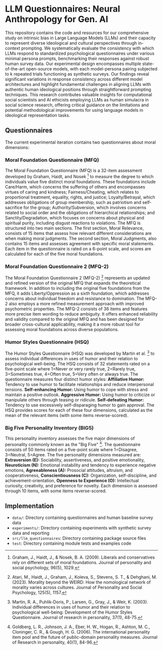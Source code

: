 # LLM Questionnaires: Neural Anthropology for Gen. AI

This repository contains the code and resources for our comprehensive study on intrinsic bias in Large Language Models (LLMs) and their capacity to represent diverse ideological and cultural perspectives through in-context prompting. We systematically evaluate the consistency with which LLMs respond to standardized psychological questionnaires under various minimal persona prompts, benchmarking their responses against robust human survey data. Our experimental design encompasses multiple state-of-the-art open-source models, with each model-persona pairing subjected to k repeated trials functioning as synthetic surveys. Our findings reveal significant variations in response consistency across different model architectures and highlight fundamental challenges in aligning LLMs with authentic human ideological positions through straightforward prompting techniques. This research contributes valuable insights for computational social scientists and AI ethicists employing LLMs as human simulacra in social science research, offering critical guidance on the limitations and potential methodological improvements for using language models in ideological representation tasks.

## Questionnaires
The current experimental iteration contains two questionnaires about moral dimensions:

### Moral Foundation Questionnaire (MFQ)
The Moral Foundation Questionnaire (MFQ) is a 32-item assessment developed by Graham, Haidt, and Nosek [^mfq] to measure the degree to which individuals value five distinct moral foundations. These foundations include Care/Harm, which concerns the suffering of others and encompasses virtues of caring and kindness; Fairness/Cheating, which relates to proportional treatment, equality, rights, and justice; Loyalty/Betrayal, which addresses obligations of group membership, such as patriotism and self-sacrifice for the group; Authority/Subversion, which involves concerns related to social order and the obligations of hierarchical relationships; and Sanctity/Degradation, which focuses on concerns about physical and spiritual purity, including disgust reactions to violations. The MFQ is structured into two main sections. The first section, Moral Relevance, consists of 15 items that assess how relevant different considerations are when making moral judgments. The second section, Moral Judgments, also contains 15 items and assesses agreement with specific moral statements. Each item in the questionnaire is rated on a 6-point scale, and scores are calculated for each of the five moral foundations.

### Moral Foundation Questionnaire 2 (MFQ-2)
The Moral Foundation Questionnaire 2 (MFQ-2) [^mfq2] represents an updated and refined version of the original MFQ that expands the theoretical framework. In addition to including the original five foundations from the MFQ, it adds Liberty/Oppression as a sixth foundation, which addresses concerns about individual freedom and resistance to domination. The MFQ-2 also employs a more refined measurement approach with improved psychometric properties. The MFQ-2 consists of 36 items and features more precise item wording to reduce ambiguity. It offers enhanced reliability and validity compared to the original MFQ and has been designed for broader cross-cultural applicability, making it a more robust tool for assessing moral foundations across diverse populations.

### Humor Styles Questionnaire (HSQ)
The Humor Styles Questionnaire (HSQ) was developed by Martin et al. [^hsq] to assess individual differences in uses of humor and their relation to psychological well-being. The HSQ consists of 32 statements rated on a five-point scale where 1=Never or very rarely true, 2=Rarely true, 3=Sometimes true, 4=Often true, 5=Very often or always true. The questionnaire measures four distinct humor styles: **Affiliative Humor:** Tendency to use humor to facilitate relationships and reduce interpersonal tensions. **Self-enhancing Humor:** Using humor to cope with stress and maintain a positive outlook. **Aggressive Humor:** Using humor to criticize or manipulate others through teasing or ridicule. **Self-defeating Humor:** Tendency to use excessively self-disparaging humor to gain approval. The HSQ provides scores for each of these four dimensions, calculated as the mean of the relevant items (with some items reverse-scored).

### Big Five Personality Inventory (BIG5)
This personality inventory assesses the five major dimensions of personality commonly known as the "Big Five" [^big5]. The questionnaire consists of 50 items rated on a five-point scale where 1=Disagree, 3=Neutral, 5=Agree. The five personality dimensions measured are: **Extraversion (E):** Sociability, assertiveness, and positive emotionality, **Neuroticism (N):** Emotional instability and tendency to experience negative emotions, **Agreeableness (A):** Prosocial attitudes, altruism, and cooperativeness, **Conscientiousness (C):** Organization, self-discipline, and achievement-orientation, **Openness to Experience (O):** Intellectual curiosity, creativity, and preference for novelty. Each dimension is assessed through 10 items, with some items reverse-scored.

## Implementation

 - `data/`: Directory containing questionnaires and human baseline survey data
 - `experiments/`: Directory containing experiments with synthetic survey data and reporting
 - `src/llm_questionnaires`: Directory containing package source files
  - `test`: Directory containing module tests and examples code


[^mfq]: Graham, J., Haidt, J., & Nosek, B. A. (2009). Liberals and conservatives rely on different sets of moral foundations. Journal of personality and social psychology, 96(5), 1029.
[^mfq2]: Atari, M., Haidt, J., Graham, J., Koleva, S., Stevens, S. T., & Dehghani, M. (2023). Morality beyond the WEIRD: How the nomological network of morality varies across cultures. Journal of Personality and Social Psychology, 125(5), 1157.
[^hsq]: Martin, R. A., Puhlik-Doris, P., Larsen, G., Gray, J., & Weir, K. (2003). Individual differences in uses of humor and their relation to psychological well-being: Development of the Humor Styles Questionnaire. Journal of research in personality, 37(1), 48-75.
[^big5]: Goldberg, L. R., Johnson, J. A., Eber, H. W., Hogan, R., Ashton, M. C., Cloninger, C. R., & Gough, H. G. (2006). The international personality item pool and the future of public-domain personality measures. Journal of Research in personality, 40(1), 84-96.